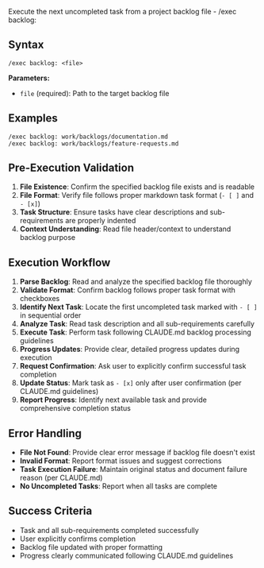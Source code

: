 Execute the next uncompleted task from a project backlog file - /exec backlog: <file>

## Syntax

```
/exec backlog: <file>
```

**Parameters:**
- `file` (required): Path to the target backlog file

## Examples

```
/exec backlog: work/backlogs/documentation.md
/exec backlog: work/backlogs/feature-requests.md
```

## Pre-Execution Validation
1. **File Existence**: Confirm the specified backlog file exists and is readable
2. **File Format**: Verify file follows proper markdown task format (`- [ ]` and `- [x]`)
3. **Task Structure**: Ensure tasks have clear descriptions and sub-requirements are properly indented
4. **Context Understanding**: Read file header/context to understand backlog purpose

## Execution Workflow
1. **Parse Backlog**: Read and analyze the specified backlog file thoroughly
2. **Validate Format**: Confirm backlog follows proper task format with checkboxes
3. **Identify Next Task**: Locate the first uncompleted task marked with `- [ ]` in sequential order
4. **Analyze Task**: Read task description and all sub-requirements carefully
5. **Execute Task**: Perform task following CLAUDE.md backlog processing guidelines
6. **Progress Updates**: Provide clear, detailed progress updates during execution
7. **Request Confirmation**: Ask user to explicitly confirm successful task completion
8. **Update Status**: Mark task as `- [x]` only after user confirmation (per CLAUDE.md guidelines)
9. **Report Progress**: Identify next available task and provide comprehensive completion status

## Error Handling
- **File Not Found**: Provide clear error message if backlog file doesn't exist
- **Invalid Format**: Report format issues and suggest corrections
- **Task Execution Failure**: Maintain original status and document failure reason (per CLAUDE.md)
- **No Uncompleted Tasks**: Report when all tasks are complete

## Success Criteria
- Task and all sub-requirements completed successfully
- User explicitly confirms completion
- Backlog file updated with proper formatting
- Progress clearly communicated following CLAUDE.md guidelines
